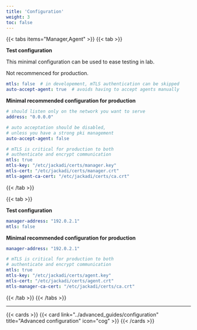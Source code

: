 ```yaml
---
title: 'Configuration'
weight: 3
toc: false
---
```


{{< tabs items="Manager,Agent" >}}
  {{< tab >}}

**Test configuration**

This minimal configuration can be used to ease testing in lab.

Not recommenced for production.

```yaml {filename="/etc/jackadi/manager.yaml"}
mtls: false  # in developement, mTLS authentication can be skipped
auto-accept-agent: true  # avoids having to accept agents manually
```

**Minimal recommended configuration for production**

```yaml {filename="/etc/jackadi/manager.yaml"}
# should listen only on the network you want to serve
address: "0.0.0.0"

# auto acceptation should be disabled,
# unless you have a strong pki management
auto-accept-agent: false

# mTLS is critical for production to both
# authenticate and encrypt communication
mtls: true
mtls-key: "/etc/jackadi/certs/manager.key"
mtls-cert: "/etc/jackadi/certs/manager.crt"
mtls-agent-ca-cert: "/etc/jackadi/certs/ca.crt"
```
  {{< /tab >}}

  {{< tab >}}

**Test configuration**

```yaml {filename="/etc/jackadi/agent.yaml"}
manager-address: "192.0.2.1"
mtls: false
```

**Minimal recommended configuration for production**

```yaml {filename="/etc/jackadi/agent.yaml"}
manager-address: "192.0.2.1"

# mTLS is critical for production to both
# authenticate and encrypt communication
mtls: true
mtls-key: "/etc/jackadi/certs/agent.key"
mtls-cert: "/etc/jackadi/certs/agent.crt"
mtls-manager-ca-cert: "/etc/jackadi/certs/ca.crt"
```
  {{< /tab >}}
{{< /tabs >}}

---

{{< cards >}}
  {{< card link="../advanced_guides/configuration" title="Advanced configuration" icon="cog" >}}
{{< /cards >}}
